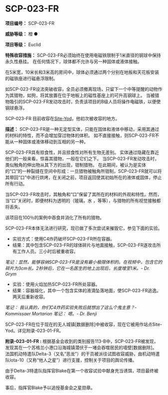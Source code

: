# SCP-023-FR
**项目编号：**  SCP-023-FR

**威胁等级：**  橙 ●

**项目等级：**  Euclid

**特殊收容措施：**  SCP-023-FR必须始终在使用电磁铁限制于1米直径的钢球中保持永久性悬挂。
在任何情况下，球体都不允许与另一种固体或液体接触。

在5米宽，10米长和3米高的房间中，球体必须通过两个分别在地板和天花板安装的磁铁座进行磁悬浮限制。

如SCP-023-FR设法突破收容，全员必须撤离现场，只留下一个中等提醒的动物作为其猎物，如狗，将其放置在位于地板上的磁性基座上的可升高钢球上。
当被猎物吸引的SCP-023-FR发动攻击时，负责该项目的B级人员将操作电磁铁，以便使钢球悬浮。

SCP-023-FR 目前收容在<a shape='rect' class='newpage' href='/dossier-site-yod'>Site-Yod</a>，他初次被收容的地方。

**描述：**  SCP-023-FR是一种无定型实体，只能在固体和液体中移动，采用其通过的材料的特性，而不会增加穿过物体的体积。
如不直接接触，则SCP-023-FR不能从一种固体或液体移动到互相的另一种。

SCP-023-FR具有掠食性，并且掠食性对所有生物无差别。
实体通过隐藏在靠近他们的一般来看，惊喜其猎物，一般在它们之下。
当SCP-023-FR发动攻击时，类似触角的伸出物从其下方的出现，钳制猎物。
在此期间，被认为是实体的“口”的一种裂缝在空间中形成：一旦猎物被触角所钳制，SCP-023-FR就可以将其带回“口”中进行烘烤，在关闭之前，项目返回使其初始所在的液体或固体，停止所有行动。

当SCP-023-FR攻击时，其触角和“口”保留了其所在的材料的外观和特性。然而，当“口”关闭时，即便材料为透明的（玻璃，水 ，等等），与猎物的所有视觉接触都将丢失。

该项目在100％的案例中吞食并消化了所有的猎物。

SCP-023-FR本体无法进行研究，现已做了多次尝试来摧毁它，参见下面的实验。

- 实验方式：使用C4炸药破坏SCP-023-FR所在容器。
- 结果：其中包含SCP-023-FR的球体碎片与地面接触，SCP-023-FR遂攻击所有工作人员。三小时后被重收容。

*笔记：显然，能够容纳SCP-023-FR是没有最小极限体积的。在视频中，包含它的碎片为3cm长。2秒钟后，它在一名医生的地上出现后，长度增至1米。- Dr. Grym* 

- 实验：使用火焰加热SCP-023-FR所处容器。
- 结果：容器熔化，其中一个包含实体的液滴坠落地面，使SCP-023-FR逃逸。两天后重新收容。

*笔记： 我认真的，你们C4炸药实验失败后就想出了这么个鬼主意？- Kommissaer Mortarion* 
*笔记： 嗯。- Dr. Benji* 

SCP-023-FR在位于现在的无人城镇[数据删除]中被收容，现在它被用作站点Site-Yod。详见附录-023-01-FR。

**附录-023-01-FR :**  根据基金会收到的类别报告113-B中，SCP-023-FR被发现，发现其在一个苏格兰小港口沿海城镇潜伏于一堵会吞噬居民的墙壁[数据删除]。
法国机动特遣队Delta-3（又名“恶龙”）的干员被派往试图收容威胁，由机动特遣队Iota-10（又称“他人之星”）进行支援，控制关于项目的舆论传播。

由于Delta-3特遣队指挥官Blake在第一个收容试验中献身充当诱饵，项目最终被收容。

事后，指挥官Blake予以追授基金会之星勋章。


